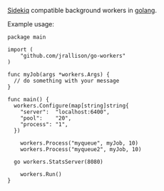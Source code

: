 [Sidekiq](http://sidekiq.org/) compatible
background workers in [golang](http://golang.org/).

Example usage:

    package main
    
    import (
    	"github.com/jrallison/go-workers"
    )
    
    func myJob(args *workers.Args) {
      // do something with your message
    }
    
    func main() {
      workers.Configure(map[string]string{
        "server":  "localhost:6400",
        "pool":    "20",
        "process": "1",
      })

    	workers.Process("myqueue", myJob, 10)
    	workers.Process("myqueue2", myJob, 10)

      go workers.StatsServer(8080)

    	workers.Run()
    }
